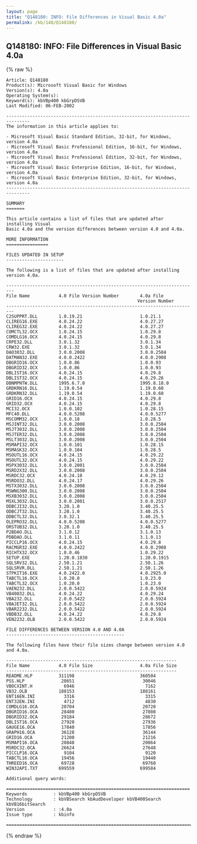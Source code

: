 ```yaml
---
layout: page
title: "Q148180: INFO: File Differences in Visual Basic 4.0a"
permalink: /kb/148/Q148180/
---
```


## Q148180: INFO: File Differences in Visual Basic 4.0a

{% raw %}

	Article: Q148180
	Product(s): Microsoft Visual Basic for Windows
	Version(s): 4.0a
	Operating System(s): 
	Keyword(s): kbVBp400 kbGrpDSVB
	Last Modified: 06-FEB-2002
	
	-------------------------------------------------------------------------------
	The information in this article applies to:
	
	- Microsoft Visual Basic Standard Edition, 32-bit, for Windows, version 4.0a 
	- Microsoft Visual Basic Professional Edition, 16-bit, for Windows, version 4.0a 
	- Microsoft Visual Basic Professional Edition, 32-bit, for Windows, version 4.0a 
	- Microsoft Visual Basic Enterprise Edition, 16-bit, for Windows, version 4.0a 
	- Microsoft Visual Basic Enterprise Edition, 32-bit, for Windows, version 4.0a 
	-------------------------------------------------------------------------------
	
	SUMMARY
	=======
	
	This article contains a list of files that are updated after installing Visual
	Basic 4.0a and the version differences between version 4.0 and 4.0a.
	
	MORE INFORMATION
	================
	
	FILES UPDATED IN SETUP
	----------------------
	
	The following is a list of files that are updated after installing version 4.0a.
	
	-------------------------------------------------------------------------
	File Name           4.0 File Version Number        4.0a File
	                                                  Version Number
	-------------------------------------------------------------------------
	C2SUPPRT.DLL        1.0.19.21                      1.0.21.1
	CLIREG16.EXE        4.0.24.22                      4.0.27.27
	CLIREG32.EXE        4.0.24.22                      4.0.27.27
	COMCTL32.OCX        1.0.24.15                      1.0.29.8
	COMDLG16.OCX        4.0.24.15                      4.0.29.8
	CRPE32.DLL          3.0.1.32                       3.0.1.34
	CRW32.EXE           3.0.1.32                       3.0.1.34
	DAO3032.DLL         3.0.0.2008                     3.0.0.2504
	DATMAN32.EXE        4.0.0.2422                     4.0.0.2908
	DBGRID16.OCX        1.0.0.86                       1.0.0.93
	DBGRID32.OCX        1.0.0.86                       1.0.0.93
	DBLIST16.OCX        4.0.24.15                      4.0.29.8
	DBLIST32.OCX        4.0.24.15                      4.0.29.26
	DBNMPNTW.DLL        1995.6.7.0                     1995.8.18.0
	GRDKRN16.DLL        1.19.0.54                      1.19.0.60
	GRDKRN32.DLL        1.19.0.54                      1.19.0.60
	GRID16.OCX          4.0.24.15                      4.0.29.8
	GRID32.OCX          4.0.24.15                      4.0.29.8
	MCI32.OCX           1.0.0.102                      1.0.28.15
	MFC40.DLL           4.0.0.5208                     4.0.0.5277
	MSCOMM32.OCX        1.0.0.18                       1.0.28.5
	MSJINT32.DLL        3.0.0.2008                     3.0.0.2504
	MSJT3032.DLL        3.0.0.2008                     3.0.0.2504
	MSJTER32.DLL        3.0.0.2008                     3.0.0.2504
	MSLT3032.DLL        3.0.0.2008                     3.0.0.2504
	MSMAPI32.OCX        1.0.0.101                      1.0.28.15
	MSMASK32.OCX        1.0.0.104                      1.0.28.5
	MSOUTL16.OCX        4.0.24.15                      4.0.29.22
	MSOUTL32.OCX        4.0.24.15                      4.0.29.22
	MSPX3032.DLL        3.0.0.2001                     3.0.0.2504
	MSRD2X32.DLL        3.0.0.2008                     3.0.0.2504
	MSRDC32.OCX         4.0.24.18                      4.0.29.12
	MSRDO32.DLL         4.0.24.17                      4.0.29.26
	MSTX3032.DLL        3.0.0.2008                     3.0.0.2504
	MSWNG300.DLL        3.0.0.2008                     3.0.0.2504
	MSXB3032.DLL        3.0.0.2008                     3.0.0.2504
	MSXL3032.DLL        3.0.0.2001                     3.0.0.2517
	ODBCJI32.DLL        3.20.1.0                       3.40.25.5
	ODBCJT32.DLL        3.20.1.0                       3.40.25.5
	ODBCTL32.DLL        3.0.32.1                       3.40.25.5
	OLEPRO32.DLL        4.0.0.5208                     4.0.0.5277
	ORSTUB32.DLL        3.20.1.0                       3.40.25.5
	P2BDAO.DLL          3.1.0.12                       3.1.0.13
	PDBDAO.DLL          3.1.0.11                       3.1.0.13
	PICCLP16.OCX        4.0.24.15                      4.0.29.8
	RACMGR32.EXE        4.0.0.2422                     4.0.0.2908
	RICHTX32.OCX        1.0.0.46                       1.0.29.22
	SETUP.EXE           1.20.0.1830                    1.20.0.1915
	SQLSRV32.DLL        2.50.1.21                      2.50.1.26
	SQLSRVR.DLL         2.50.1.21                      2.50.1.26
	STPKIT16.EXE        4.0.2422.0                     4.0.2925.0
	TABCTL16.OCX        1.0.20.0                       1.0.23.0
	TABCTL32.OCX        1.0.20.0                       1.0.23.0
	VAEN232.DLL         2.0.0.5422                     2.0.0.5924
	VB40032.DLL         4.0.24.22                      4.0.29.24
	VBA232.DLL          2.0.0.5422                     2.0.0.5924
	VBAJET32.DLL        2.0.0.5422                     2.0.0.5924
	VBAR2232.DLL        2.0.0.5422                     2.0.0.5924
	VBDB32.DLL          4.0.24.22                      4.0.29.8
	VEN2232.OLB         2.0.0.5422                     2.0.0.5924
	
	FILE DIFFERENCES BETWEEN VERSION 4.0 AND 4.0A
	---------------------------------------------
	
	The following files have their file sizes change between version 4.0 and 4.0a.
	
	-----------------------------------------------------------------
	File Name           4.0 File Size                  4.0a File Size
	-----------------------------------------------------------------
	README.HLP          311198                         360504
	PSS.HLP              28651                          30046
	VBOCXINT.H            6946                           7162
	VB32.OLB            188153                         188161
	ENT16EN.INI           3316                           3315
	ENT32EN.INI           4712                           4830
	COMDLG16.OCA         20704                          20720
	DBGRID16.OCA         28480                          27808
	DBGRID32.OCA         29184                          28672
	DBLIST16.OCA         27920                          27936
	GAUGE16.OCA          17840                          17856
	GRAPH16.OCA          36128                          36144
	GRID16.OCA           21200                          21216
	MSMAPI16.OCA         20848                          20864
	MSRDC32.OCA          26624                          27648
	PICCLP16.OCA          9104                           9120
	TABCTL16.OCA         19456                          19440
	THREED16.OCA         69728                          69760
	WIN32API.TXT        699559                         699584
	
	Additional query words:
	
	======================================================================
	Keywords          : kbVBp400 kbGrpDSVB 
	Technology        : kbVBSearch kbAudDeveloper kbVB400Search kbVB16bitSearch
	Version           : :4.0a
	Issue type        : kbinfo
	
	=============================================================================
	

{% endraw %}
